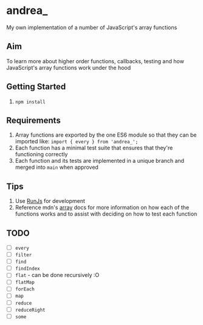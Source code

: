 # andrea\_

My own implementation of a number of JavaScript's array functions

## Aim

To learn more about higher order functions, callbacks, testing and how JavaScript's array functions work under the hood

## Getting Started

1. `npm install`

## Requirements

1. Array functions are exported by the one ES6 module so that they can be imported like:
   `import { every } from 'andrea_';`
1. Each function has a minimal test suite that ensures that they're functioning correctly
1. Each function and its tests are implemented in a unique branch and merged into `main` when approved

## Tips

1. Use [RunJs](https://runjs.dev/) for development
1. Reference mdn's [array](https://developer.mozilla.org/en-US/docs/Web/JavaScript/Reference/Global_Objects/Array#) docs for more information on how each of the functions works and to assist with deciding on how to test each function

## TODO

- [ ] `every`
- [ ] `filter`
- [ ] `find`
- [ ] `findIndex`
- [ ] `flat` - can be done recursively :O
- [ ] `flatMap`
- [ ] `forEach`
- [ ] `map`
- [ ] `reduce`
- [ ] `reduceRight`
- [ ] `some`
